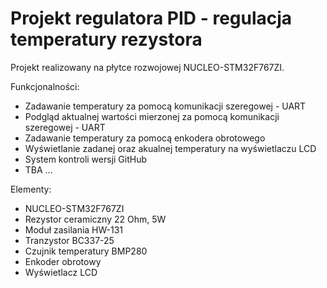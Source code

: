 # Projekt regulatora PID - regulacja temperatury rezystora

Projekt realizowany na płytce rozwojowej NUCLEO-STM32F767ZI.

Funkcjonalności:
- Zadawanie temperatury za pomocą komunikacji szeregowej - UART
- Podgląd aktualnej wartości mierzonej za pomocą komunikacji szeregowej - UART
- Zadawanie temperatury za pomocą enkodera obrotowego
- Wyświetlanie zadanej oraz akualnej temperatury na wyświetlaczu LCD
- System kontroli wersji GitHub
- TBA ...

Elementy:
- NUCLEO-STM32F767ZI
- Rezystor ceramiczny 22 Ohm, 5W
- Moduł zasilania HW-131
- Tranzystor BC337-25
- Czujnik temperatury BMP280
- Enkoder obrotowy
- Wyświetlacz LCD











